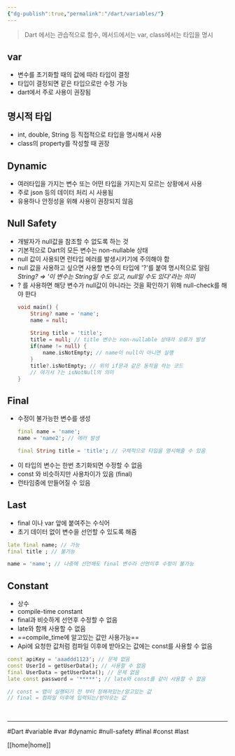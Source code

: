 ```yaml
---
{"dg-publish":true,"permalink":"/dart/variables/"}
---
```


>Dart 에서는 관습적으로 함수, 메서드에서는 var, class에서는 타입을 명시


## var
- 변수를 초기화할 때의 값에 따라 타입이 결정 
- 타입이 결정되면 같은 타입으로만 수정 가능
- dart에서 주로 사용이 권장됨


## 명시적 타입
- int, double, String 등 직접적으로 타입을 명시해서 사용
- class의 property를 작성할 때 권장


## Dynamic
- 여러타입을 가지는 변수 또는 어떤 타입을 가지는지 모르는 상황에서 사용
- 주로 json 등의 데이터 처리 시 사용됨 
- 유용하나 안정성을 위해 사용이 권장되지 않음 


## Null Safety
- 개발자가 null값을 참조할 수 없도록 하는 것 
- 기본적으로 Dart의 모든 변수는 non-nullable 상태
- null 값이 사용되면 런타입 에러를 발생시키기에 주의해야 함
- null 값을 사용하고 싶으면 사용할 변수의 타입에 '?'를 붙여 명시적으로 알림   
  *String? => '이 변수는 String일 수도 있고, null일 수도 있다'라는 의미*
- ? 를 사용하면 해당 변수가 null값이 아니라는 것을 확인하기 위해 null-check를 해야 한다
  ```dart
  void main() {
	  String? name = 'name';
	  name = null;
	  
	  String title = 'title';
	  title = null; // title 변수는 non-nullable 상태라 오류가 발생 
	  if(name != null) {
		  name.isNotEmpty; // name이 null이 아니면 실행 
	  }
	  title?.isNotEmpty; // 위의 if문과 같은 동작을 하는 코드
	  // 여기서 ?는 isNotNull의 의미
  } 
  ```


## Final
- 수정이 불가능한 변수를 생성 
	```dart
	final name = 'name';
	name = 'name2'; // 에러 발생 

	final String title = 'title'; // 구체적으로 타입을 명시해줄 수 있음
	```   
- 이 타입의 변수는 한번 초기화되면 수정할 수 없음 
- const 와 비슷하지만 사용차이가 있음 (final)
- 런타임중에 만들어질 수 있음 


## Last
- final 이나 var 앞에 붙여주는 수식어
- 초기 데이터 없이 변수을 선언할 수 있도록 해줌 
```dart
late final name; // 가능
final title ; // 불가능

name = 'name'; // 나중에 선언해도 final 변수라 선언이후 수정이 불가능
```   


## Constant
- 상수
- compile-time constant 
- final과 비슷하게 선언후 수정할 수 없음 
- late와 함께 사용할 수 없음
- ==compile_time에 알고있는 값만 사용가능==
- Api에 요청한 값처럼 컴파일 이후에 받아오는 값에는 const를 사용할 수 없음 
```dart
const apiKey = 'aaaddd1123'; // 문제 없음
const UserId = getUserData(); // 사용할 수 없음 
final UserData = getUserData(); // 문제 없음
late const password = '*****'; // late와 const를 같이 사용할 수 없음

// const = 앱이 실행되기 전 부터 정해져있는/알고있는 값
// final = 컴파일 이후에 입력되는/받아오는 값 
```
<br>


----
#Dart #variable #var #dynamic #null-safety #final #const #last

[[home\|home]]
